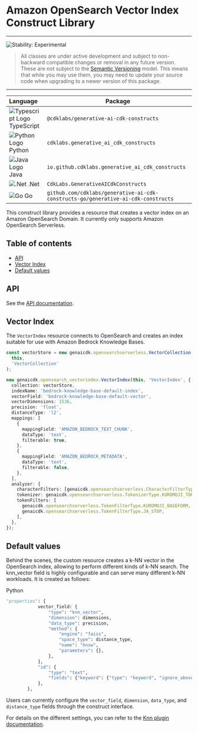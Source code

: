 # Amazon OpenSearch Vector Index Construct Library

<!--BEGIN STABILITY BANNER-->

---

![Stability: Experimental](https://img.shields.io/badge/stability-Experimental-important.svg?style=for-the-badge)

> All classes are under active development and subject to non-backward compatible changes or removal in any
> future version. These are not subject to the [Semantic Versioning](https://semver.org/) model.
> This means that while you may use them, you may need to update your source code when upgrading to a newer version of this package.

---

<!--END STABILITY BANNER-->

| **Language**                                                                                   | **Package**                             |
| :--------------------------------------------------------------------------------------------- | --------------------------------------- |
| ![Typescript Logo](https://docs.aws.amazon.com/cdk/api/latest/img/typescript32.png) TypeScript | `@cdklabs/generative-ai-cdk-constructs` |
| ![Python Logo](https://docs.aws.amazon.com/cdk/api/latest/img/python32.png) Python             | `cdklabs.generative_ai_cdk_constructs`  |
| ![Java Logo](https://docs.aws.amazon.com/cdk/api/latest/img/java32.png) Java                   | `io.github.cdklabs.generative_ai_cdk_constructs`|
| ![.Net](https://docs.aws.amazon.com/cdk/api/latest/img/dotnet32.png) .Net                   | `CdkLabs.GenerativeAICdkConstructs`|
| ![Go](https://docs.aws.amazon.com/cdk/api/latest/img/go32.png) Go                   | `github.com/cdklabs/generative-ai-cdk-constructs-go/generative-ai-cdk-constructs`|

This construct library provides a resource that creates a vector index on an Amazon OpenSearch Domain. It currently only supports Amazon OpenSearch Serverless.

## Table of contents

- [API](#api)
- [Vector Index](#vector-index)
- [Default values](#default-values)

## API

See the [API documentation](../../../apidocs/namespaces/opensearch_vectorindex/README.md).

## Vector Index

The `VectorIndex` resource connects to OpenSearch and creates an index suitable for use with Amazon Bedrock Knowledge Bases.

```typescript fixture=default-bedrock
const vectorStore = new genaicdk.opensearchserverless.VectorCollection(
  this,
  'VectorCollection'
);

new genaicdk.opensearch_vectorindex.VectorIndex(this, 'VectorIndex', {
  collection: vectorStore,
  indexName: 'bedrock-knowledge-base-default-index',
  vectorField: 'bedrock-knowledge-base-default-vector',
  vectorDimensions: 1536,
  precision: 'float',
  distanceType: 'l2',
  mappings: [
    {
      mappingField: 'AMAZON_BEDROCK_TEXT_CHUNK',
      dataType: 'text',
      filterable: true,
    },
    {
      mappingField: 'AMAZON_BEDROCK_METADATA',
      dataType: 'text',
      filterable: false,
    },
  ],
  analyzer: {
    characterFilters: [genaicdk.opensearchserverless.CharacterFilterType.ICU_NORMALIZER],
    tokenizer: genaicdk.opensearchserverless.TokenizerType.KUROMOJI_TOKENIZER,
    tokenFilters: [
      genaicdk.opensearchserverless.TokenFilterType.KUROMOJI_BASEFORM,
      genaicdk.opensearchserverless.TokenFilterType.JA_STOP,
    ],
  },
});
```

## Default values

Behind the scenes, the custom resource creates a k-NN vector in the OpenSearch index, allowing to perform different kinds of k-NN search. The knn_vector field is highly configurable and can serve many different k-NN workloads. It is created as follows:

Python

```py
"properties": {
            vector_field: {
                "type": "knn_vector",
                "dimension": dimensions,
                "data_type": precision,
                "method": {
                    "engine": "faiss",
                    "space_type": distance_type,
                    "name": "hnsw",
                    "parameters": {},
                },
            },
            "id": {
                "type": "text",
                "fields": {"keyword": {"type": "keyword", "ignore_above": 256}},
            },
        },
```

Users can currently configure the ```vector_field```, ```dimension```, ```data_type```, and ```distance_type``` fields through the construct interface.

For details on the different settings, you can refer to the [Knn plugin documentation](https://opensearch.org/docs/latest/search-plugins/knn/knn-index/).